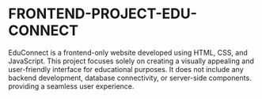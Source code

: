 # FRONTEND-PROJECT-EDU-CONNECT
EduConnect is a frontend-only website developed using HTML, CSS, and JavaScript. This project focuses solely on creating a visually appealing and user-friendly interface for educational purposes. It does not include any backend development, database connectivity, or server-side components. providing a seamless user experience.
